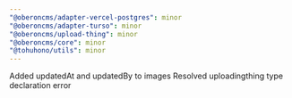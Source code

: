 ```yaml
---
"@oberoncms/adapter-vercel-postgres": minor
"@oberoncms/adapter-turso": minor
"@oberoncms/upload-thing": minor
"@oberoncms/core": minor
"@tohuhono/utils": minor
---
```


Added updatedAt and updatedBy to images
Resolved uploadingthing type declaration error
